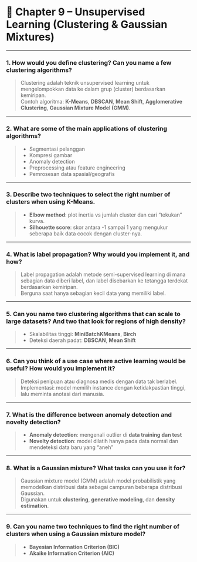 # 📘 Chapter 9 – Unsupervised Learning (Clustering & Gaussian Mixtures)

---

### 1. How would you define clustering? Can you name a few clustering algorithms?

> Clustering adalah teknik unsupervised learning untuk mengelompokkan data ke dalam grup (cluster) berdasarkan kemiripan.  
> Contoh algoritma: **K-Means**, **DBSCAN**, **Mean Shift**, **Agglomerative Clustering**, **Gaussian Mixture Model (GMM)**.

---

### 2. What are some of the main applications of clustering algorithms?

> - Segmentasi pelanggan
> - Kompresi gambar
> - Anomaly detection
> - Preprocessing atau feature engineering
> - Pemrosesan data spasial/geografis

---

### 3. Describe two techniques to select the right number of clusters when using K-Means.

> - **Elbow method**: plot inertia vs jumlah cluster dan cari “tekukan” kurva.
> - **Silhouette score**: skor antara -1 sampai 1 yang mengukur seberapa baik data cocok dengan cluster-nya.

---

### 4. What is label propagation? Why would you implement it, and how?

> Label propagation adalah metode semi-supervised learning di mana sebagian data diberi label, dan label disebarkan ke tetangga terdekat berdasarkan kemiripan.  
> Berguna saat hanya sebagian kecil data yang memiliki label.

---

### 5. Can you name two clustering algorithms that can scale to large datasets? And two that look for regions of high density?

> - Skalabilitas tinggi: **MiniBatchKMeans**, **Birch**
> - Deteksi daerah padat: **DBSCAN**, **Mean Shift**

---

### 6. Can you think of a use case where active learning would be useful? How would you implement it?

> Deteksi penipuan atau diagnosa medis dengan data tak berlabel.  
> Implementasi: model memilih instance dengan ketidakpastian tinggi, lalu meminta anotasi dari manusia.

---

### 7. What is the difference between anomaly detection and novelty detection?

> - **Anomaly detection**: mengenali outlier di **data training dan test**
> - **Novelty detection**: model dilatih hanya pada data normal dan mendeteksi data baru yang “aneh”

---

### 8. What is a Gaussian mixture? What tasks can you use it for?

> Gaussian mixture model (GMM) adalah model probabilistik yang memodelkan distribusi data sebagai campuran beberapa distribusi Gaussian.  
> Digunakan untuk **clustering**, **generative modeling**, dan **density estimation**.

---

### 9. Can you name two techniques to find the right number of clusters when using a Gaussian mixture model?

> - **Bayesian Information Criterion (BIC)**  
> - **Akaike Information Criterion (AIC)**
